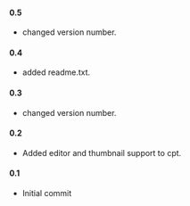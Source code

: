 #### 0.5
* changed version number.

#### 0.4
* added readme.txt.

#### 0.3
* changed version number.

#### 0.2
* Added editor and thumbnail support to cpt.

#### 0.1
* Initial commit
